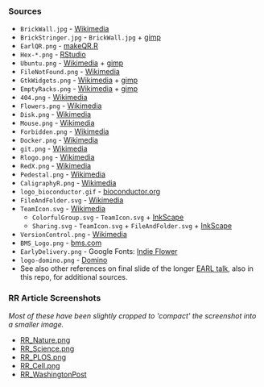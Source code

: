 ### Sources

* `BrickWall.jpg` - [Wikimedia][bricks]
* `BrickStringer.jpg` - `BrickWall.jpg` + [gimp][gimp]
* `EarlQR.png` - [makeQR.R](makeQR.R)
* `Hex-*.png` - [RStudio][rstudioPackages]
* `Ubuntu.png` - [Wikimedia][ubuntu] + [gimp][gimp]
* `FileNotFound.png` - [Wikimedia][noFile]
* `GtkWidgets.png` - [Wikimedia][gtk] + [gimp][gimp]
* `EmptyRacks.png` - [Wikimedia][racks] + [gimp][gimp]
* `404.png` - [Wikimedia][404]
* `Flowers.png` - [Wikimedia][flowers]
* `Disk.png` - [Wikimedia][disk]
* `Mouse.png` - [Wikimedia][mouse]
* `Forbidden.png` - [Wikimedia][no]
* `Docker.png` - [Wikimedia][Docker]
* `git.png` - [Wikimedia][git]
* `Rlogo.png` - [Wikimedia][R]
* `RedX.png`  - [Wikimedia][RedX]
* `Pedestal.png` - [Wikimedia][ionic]
* `CaligraphyR.png` - [Wikimedia][caligraphy]
* `logo_bioconductor.gif` - [bioconductor.org][bioconductor]
* `FileAndFolder.svg` - [Wikimedia][FileFolder]
* `TeamIcon.svg` - [Wikimedia][TeamSVG]
  * `ColorfulGroup.svg` - `TeamIcon.svg` + [InkScape][inkscape]
  * `Sharing.svg` - `TeamIcon.svg` + `FileAndFolder.svg` + [InkScape][inkscape]
* `VersionControl.png` - [Wikimedia][VC]
* `BMS_Logo.png` - [bms.com][bms]
* `EarlyDelivery.png` - Google Fonts: [Indie Flower][gFonts]
* `logo-domino.png` - [Domino][domino]
* See also other references on final slide of the longer
  [EARL talk][EARL], also in this repo, for additional sources.
  
### RR Article Screenshots

_Most of these have been slightly cropped to 'compact' the screenshot
into a smaller image._

* [RR_Nature.png][rr-nature]
* [RR_Science.png][rr-science]
* [RR_PLOS.png][rr-plos]
* [RR_Cell.png][rr-cell]
* [RR_WashingtonPost][rr-WP]

[EARL]: https://github.com/maptracker/EARL-2018/blob/master/Tilford%20-%20BMS%20-%20EARL%202018.pdf

[rr-nature]: https://www.nature.com/collections/prbfkwmwvz
[rr-science]: http://science.sciencemag.org/content/359/6371/9
[rr-plos]: https://journals.plos.org/plosbiology/article?id=10.1371/journal.pbio.2006930
[rr-cell]: https://www.cell.com/cell-metabolism/fulltext/S1550-4131(16)30422-3
[rr-WP]: https://www.washingtonpost.com/news/speaking-of-science/wp/2015/08/28/no-sciences-reproducibility-problem-is-not-limited-to-psychology/

[bricks]: https://commons.wikimedia.org/wiki/File:Solna_Brick_wall_Stretcher_bond_variation1.jpg
[gimp]: https://www.gimp.org/
[rstudioPackages]: https://www.rstudio.com/products/rpackages/
[ubuntu]: https://commons.wikimedia.org/wiki/File:Former_Ubuntu_logo.svg
[noFile]: https://commons.wikimedia.org/wiki/File:Action-undo-720.png
[gtk]: https://commons.wikimedia.org/wiki/File:GTK%2B3-widget-factory-3-10.png
[racks]: https://commons.wikimedia.org/wiki/File:19_inch_racks_MIT.agr.jpg
[404]: https://commons.wikimedia.org/wiki/File:US_404_(1961).svg
[flowers]: https://commons.wikimedia.org/wiki/File:Emojione1_1F490.svg
[disk]: https://commons.wikimedia.org/wiki/File:Modem.svg
[mouse]: https://commons.wikimedia.org/wiki/File:Crystal128-mouse.svg
[no]: https://commons.wikimedia.org/wiki/File:Forbidden_Symbol_Transparent.svg
[Docker]: https://en.wikipedia.org/wiki/File:Docker_(container_engine)_logo.svg
[git]: https://commons.wikimedia.org/wiki/File:Git-logo-orange.svg
[R]: https://en.wikipedia.org/wiki/File:R_logo.svg
[RedX]: https://commons.wikimedia.org/wiki/File:Red_X.svg
[bioconductor]: https://www.bioconductor.org/images/logo_bioconductor.gif
[TeamSVG]: https://commons.wikimedia.org/wiki/File:Team_icon_-_noun_project_20586.svg
[inkscape]: https://inkscape.org/
[VC]: https://commons.wikimedia.org/wiki/File:Git_commits_trees_blobs.svg
[FileFolder]: https://commons.wikimedia.org/wiki/File:Bimetrical_icon_folder_black.svg
[bms]: https://www.bms.com/gb/media.html
[ionic]: https://commons.wikimedia.org/wiki/File:Pillar_ionic.svg
[caligraphy]: https://commons.wikimedia.org/wiki/File:Ornamental_Alphabet_-_16th_Century_Vatican.svg
[gFonts]: https://fonts.google.com/specimen/Indie+Flower
[domino]: https://popup.dominodatalab.com/datapopup/wp-content/uploads/logo-domino.png
